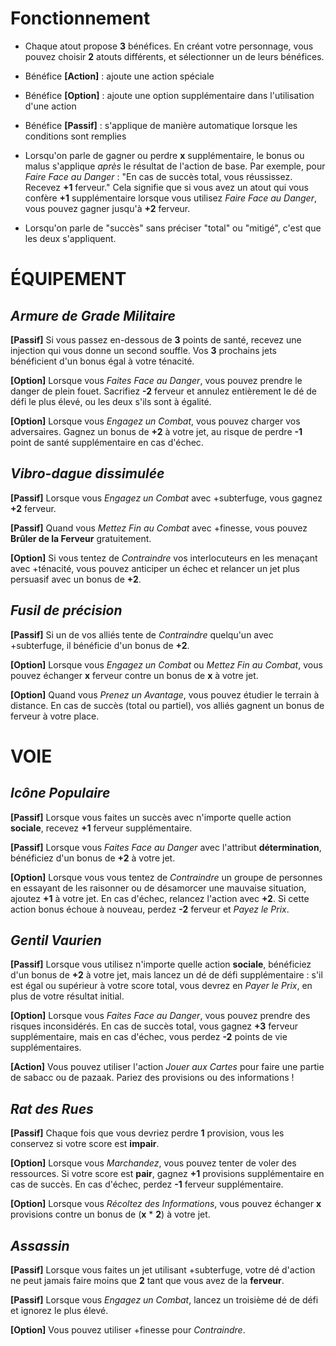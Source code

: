 # Fonctionnement

- Chaque atout propose **3** bénéfices. En créant votre personnage, vous pouvez choisir **2** atouts différents, et sélectionner un de leurs bénéfices.

- Bénéfice **[Action]** : ajoute une action spéciale
- Bénéfice **[Option]** : ajoute une option supplémentaire dans l'utilisation d'une action
- Bénéfice **[Passif]** : s'applique de manière automatique lorsque les conditions sont remplies

- Lorsqu'on parle de gagner ou perdre **x** <stat> supplémentaire, le bonus ou malus s'applique _après_ le résultat de l'action de base.
  Par exemple, pour _Faire Face au Danger_ : "En cas de succès total, vous réussissez. Recevez **+1** ferveur." Cela signifie que
  si vous avez un atout qui vous confère **+1** supplémentaire lorsque vous utilisez _Faire Face au Danger_, vous pouvez gagner jusqu'à **+2**
  ferveur.

- Lorsqu'on parle de "succès" sans préciser "total" ou "mitigé", c'est que les deux s'appliquent.

# ÉQUIPEMENT

## _Armure de Grade Militaire_

**[Passif]** Si vous passez en-dessous de **3** points de santé, recevez une injection qui vous donne un second souffle. Vos **3** prochains jets bénéficient d'un bonus égal à votre ténacité.

**[Option]** Lorsque vous _Faites Face au Danger_, vous pouvez prendre le danger de plein fouet. Sacrifiez **-2** ferveur et annulez entièrement le dé de défi le plus élevé, ou les deux s'ils sont à égalité.

**[Option]** Lorsque vous _Engagez un Combat_, vous pouvez charger vos adversaires. Gagnez un bonus de **+2** à votre jet, au risque de perdre **-1** point de santé supplémentaire en cas d'échec.

## _Vibro-dague dissimulée_

**[Passif]** Lorsque vous _Engagez un Combat_ avec +subterfuge, vous gagnez **+2** ferveur.

**[Passif]** Quand vous _Mettez Fin au Combat_ avec +finesse, vous pouvez **Brûler de la Ferveur** gratuitement.

**[Option]** Si vous tentez de _Contraindre_ vos interlocuteurs en les menaçant avec +ténacité, vous pouvez anticiper un échec et relancer un jet plus persuasif avec un bonus de **+2**.

## _Fusil de précision_

**[Passif]** Si un de vos alliés tente de _Contraindre_ quelqu'un avec +subterfuge, il bénéficie d'un bonus de **+2**.

**[Option]** Lorsque vous _Engagez un Combat_ ou _Mettez Fin au Combat_, vous pouvez échanger **x** ferveur contre un bonus de **x** à votre jet.

**[Option]** Quand vous _Prenez un Avantage_, vous pouvez étudier le terrain à distance. En cas de succès (total ou partiel), vos alliés gagnent un bonus de ferveur à votre place.

# VOIE

## _Icône Populaire_

**[Passif]** Lorsque vous faites un succès avec n'importe quelle action **sociale**, recevez **+1** ferveur supplémentaire.

**[Passif]** Lorsque vous _Faites Face au Danger_ avec l'attribut **détermination**, bénéficiez d'un bonus de **+2** à votre jet.

**[Option]** Lorsque vous vous tentez de _Contraindre_ un groupe de personnes en essayant de les raisonner ou de désamorcer une mauvaise situation, ajoutez **+1** à votre jet. En cas d'échec, relancez l'action avec **+2**. Si cette action bonus échoue à nouveau, perdez **-2** ferveur et _Payez le Prix_.

## _Gentil Vaurien_

**[Passif]** Lorsque vous utilisez n'importe quelle action **sociale**, bénéficiez d'un bonus de **+2** à votre jet, mais lancez un dé de défi supplémentaire : s'il est égal ou supérieur à votre score total, vous devrez en _Payer le Prix_, en plus de votre résultat initial.

**[Option]** Lorsque vous _Faites Face au Danger_, vous pouvez prendre des risques inconsidérés. En cas de succès total, vous gagnez **+3** ferveur supplémentaire, mais en cas d'échec, vous perdez **-2** points de vie supplémentaires.

**[Action]** Vous pouvez utiliser l'action _Jouer aux Cartes_ pour faire une partie de sabacc ou de pazaak. Pariez des provisions ou des informations !

## _Rat des Rues_

**[Passif]** Chaque fois que vous devriez perdre **1** provision, vous les conservez si votre score est **impair**.

**[Option]** Lorsque vous _Marchandez_, vous pouvez tenter de voler des ressources. Si votre score est **pair**, gagnez **+1** provisions supplémentaire en cas de succès. En cas d'échec, perdez **-1** ferveur supplémentaire.

**[Option]** Lorsque vous _Récoltez des Informations_, vous pouvez échanger **x** provisions contre un bonus de (**x** \* **2**) à votre jet.

## _Assassin_

**[Passif]** Lorsque vous faites un jet utilisant +subterfuge, votre dé d'action ne peut jamais faire moins que **2** tant que vous avez de la **ferveur**.

**[Passif]** Lorsque vous _Engagez un Combat_, lancez un troisième dé de défi et ignorez le plus élevé.

**[Option]** Vous pouvez utiliser +finesse pour _Contraindre_.
